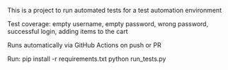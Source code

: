 This is a project to run automated tests for a test automation environment

Test coverage:
empty username, empty password, wrong password, successful login, adding items to the cart

Runs automatically via GitHub Actions on push or PR

Run:
pip install -r requirements.txt
python run_tests.py